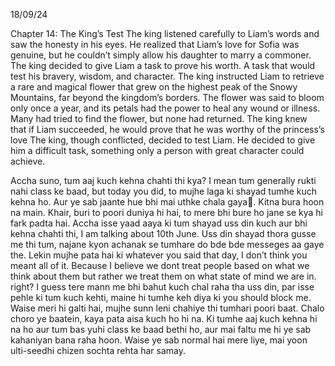 18/09/24

Chapter 14: The King’s Test
The king listened carefully to Liam’s words and saw the honesty in his eyes. He realized that Liam’s love for Sofia was genuine, but he couldn’t simply allow his daughter to marry a commoner. The king decided to give Liam a task to prove his worth. A task that would test his bravery, wisdom, and character.
The king instructed Liam to retrieve a rare and magical flower that grew on the highest peak of the Snowy Mountains, far beyond the kingdom’s borders. The flower was said to bloom only once a year, and its petals had the power to heal any wound or illness. Many had tried to find the flower, but none had returned. The king knew that if Liam succeeded, he would prove that he was worthy of the princess’s love
The king, though conflicted, decided to test Liam. He decided to give him a difficult task, something only a person with great character could achieve.

Accha suno, tum aaj kuch kehna chahti thi kya?
I mean tum generally rukti nahi class ke baad, but today you did, to mujhe laga ki shayad tumhe kuch kehna ho.
Aur ye sab jaante hue bhi mai uthke chala gaya🥲. Kitna bura hoon na main. Khair, buri to poori duniya hi hai, to mere bhi bure ho jane se kya hi fark padta hai. Accha isse yaad aaya ki tum shayad uss din kuch aur bhi kehna chahti thi, I am talking about 10th June.
Uss din shayad thora gusse me thi tum, najane kyon achanak se tumhare do bde bde messeges aa gaye the. Lekin mujhe pata hai ki whatever you said that day, I don’t think you meant all of it. Because I believe we dont treat people based on what we think about them but rather we treat them on what state of mind we are in. right? I guess tere mann me bhi bahut kuch chal raha tha uss din, par isse pehle ki tum kuch kehti, maine hi tumhe keh diya ki you should block me. Waise meri hi galti hai, mujhe sunn leni chahiye thi tumhari poori baat.
Chalo choro ye baatein, kaya pata aisa kuch ho hi na. Ki tumhe aaj kuch kehna hi na ho aur tum bas yuhi class ke baad bethi ho, aur mai faltu me hi ye sab kahaniyan bana raha hoon. Waise ye sab normal hai mere liye, mai yoon ulti-seedhi chizen sochta rehta har samay.